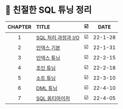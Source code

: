# 📕 친절한 SQL 튜닝 정리


| CHAPTER | TITLE | ☑️ | DATE | 
| :--: |   :-------   | ----:| :----: |
| 1 | [SQL 처리 과정과 I/O](https://github.com/HongEunbeen/book-nice-sql-tuning/tree/main/1%EC%9E%A5%20SQL%20%EC%B2%98%EB%A6%AC%20%EA%B3%BC%EC%A0%95%EA%B3%BC%20I%5CO) | ☑️ | 22-1-28 |
| 2 | [인덱스 기본](https://github.com/HongEunbeen/book-nice-sql-tuning/tree/main/2%EC%9E%A5%20%EC%9D%B8%EB%8D%B1%EC%8A%A4%20%EA%B8%B0%EB%B3%B8) | ☑️ | 22-1-31 |
| 3 | [인덱스 튜닝](https://github.com/HongEunbeen/book-nice-sql-tuning/tree/main/3%EC%9E%A5%20%EC%9D%B8%EB%8D%B1%EC%8A%A4%20%ED%8A%9C%EB%8B%9D) | ☑️ | 22-2-15 |
| 4 | [조인 튜닝](https://github.com/HongEunbeen/book-nice-sql-tuning/tree/main/4%EC%9E%A5%20%EC%A1%B0%EC%9D%B8%20%ED%8A%9C%EB%8B%9D) |  ☑️ | 22-2-18 |
| 5 | [소트 튜닝](https://github.com/HongEunbeen/book-nice-sql-tuning/tree/main/5%EC%9E%A5%20%EC%86%8C%ED%8A%B8%20%EC%97%B0%EC%82%B0) | ☑️ | 22-3-10 |
| 6 | [DML 튜닝](https://github.com/HongEunbeen/book-nice-sql-tuning/tree/main/6%EC%9E%A5%20DML%20%ED%8A%9C%EB%8B%9D) | ☑️ | 22-4-10 |
| 7 | [SQL 옵티마이저](https://github.com/HongEunbeen/book-nice-sql-tuning/tree/main/7%EC%9E%A5%20SQL%20%EC%98%B5%ED%8B%B0%EB%A7%88%EC%9D%B4%EC%A0%80) | ☑️ | 22-4-05 |
